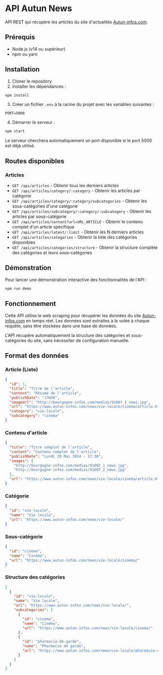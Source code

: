 # API Autun News

API REST qui récupère les articles du site d'actualités [Autun-infos.com](https://www.autun-infos.com/).

## Prérequis

- Node.js (v14 ou supérieur)
- npm ou yarn

## Installation

1. Cloner le repository
2. Installer les dépendances :
```bash
npm install
```

3. Créer un fichier `.env` à la racine du projet avec les variables suivantes :
```
PORT=5000
```

4. Démarrer le serveur :
```bash
npm start
```

Le serveur cherchera automatiquement un port disponible si le port 5000 est déjà utilisé.

## Routes disponibles

### Articles

- `GET /api/articles` - Obtenir tous les derniers articles
- `GET /api/articles/category/:category` - Obtenir les articles par catégorie
- `GET /api/articles/category/:category/subcategories` - Obtenir les sous-catégories d'une catégorie
- `GET /api/articles/subcategory/:category/:subcategory` - Obtenir les articles par sous-catégorie
- `GET /api/articles/content?url=URL_ARTICLE` - Obtenir le contenu complet d'un article spécifique
- `GET /api/articles/latest/:limit` - Obtenir les N derniers articles
- `GET /api/articles/categories` - Obtenir la liste des catégories disponibles
- `GET /api/articles/categories/structure` - Obtenir la structure complète des catégories et leurs sous-catégories

## Démonstration

Pour lancer une démonstration interactive des fonctionnalités de l'API :

```bash
npm run demo
```

## Fonctionnement

Cette API utilise le web scraping pour récupérer les données du site [Autun-infos.com](https://www.autun-infos.com/) en temps réel. Les données sont extraites à la volée à chaque requête, sans être stockées dans une base de données.

L'API récupère automatiquement la structure des catégories et sous-catégories du site, sans nécessiter de configuration manuelle.

## Format des données

### Article (Liste)

```json
{
  "id": 1,
  "title": "Titre de l'article",
  "content": "Résumé de l'article",
  "publishDate": "17H30",
  "imageUrl": "http://bourgogne-infos.com/medias/91607_1_news.jpg",
  "url": "https://www.autun-infos.com/news/vie-locale/cinema/article.html",
  "category": "vie-locale",
  "subcategory": "cinema"
}
```

### Contenu d'article

```json
{
  "title": "Titre complet de l'article",
  "content": "Contenu complet de l'article",
  "publishDate": "Lundi 20 Mai 2024 - 17:30",
  "images": [
    "http://bourgogne-infos.com/medias/91607_1_news.jpg",
    "http://bourgogne-infos.com/medias/91607_2_news.jpg"
  ],
  "url": "https://www.autun-infos.com/news/vie-locale/cinema/article.html"
}
```

### Catégorie

```json
{
  "id": "vie-locale",
  "name": "Vie locale",
  "url": "https://www.autun-infos.com/news/vie-locale/"
}
```

### Sous-catégorie

```json
{
  "id": "cinema",
  "name": "Cinéma",
  "url": "https://www.autun-infos.com/news/vie-locale/cinema/"
}
```

### Structure des catégories

```json
[
  {
    "id": "vie-locale",
    "name": "Vie locale",
    "url": "https://www.autun-infos.com/news/vie-locale/",
    "subcategories": [
      {
        "id": "cinema",
        "name": "Cinéma",
        "url": "https://www.autun-infos.com/news/vie-locale/cinema/"
      },
      {
        "id": "pharmacie-de-garde",
        "name": "Pharmacie de garde",
        "url": "https://www.autun-infos.com/news/vie-locale/pharmacie-de-garde/"
      }
    ]
  }
]
``` 